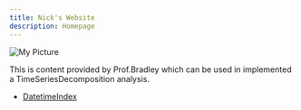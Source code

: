 ```yaml
---
title: Nick's Website
description: Homepage
---
```


![My Picture](pics\class_pic.jpg)

This is content provided by Prof.Bradley which can be used in implemented a TimeSeriesDecomposition analysis.

- [DatetimeIndex](/testfile/index.md)
